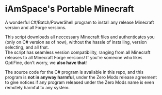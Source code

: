# iAmSpace's Portable Minecraft
A wonderful C#/Batch/PowerShell program to install any release Minecraft version and all Forge versions.

This script downloads all neccessary Minecraft files and authenticates you (only on C# version as of now), without the hassle of installing, version selecting, and all that.\
The script has seamless version compatibility, ranging from all Minecraft releases to all Minecraft Forge versions! If you're someone who likes OptiFine, don't worry, we **also have that**!

The source code for the C# program is available in this repo, and this program is **not in anyway harmful**, under the Zero Mods release agreement to give notices if any program released under the Zero Mods name is even remotely harmful to any system.
